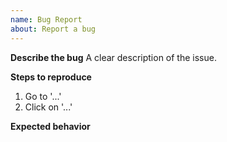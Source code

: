 ```yaml
---
name: Bug Report
about: Report a bug
---
```


**Describe the bug**
A clear description of the issue.

**Steps to reproduce**
1. Go to '...'
2. Click on '...'

**Expected behavior**
